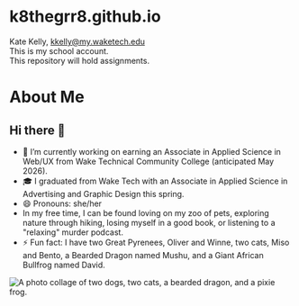 # k8thegrr8.github.io
Kate Kelly, kkelly@my.waketech.edu  
This is my school account.  
This repository will hold assignments.  

# About Me
## Hi there 👋
- 🔭 I’m currently working on earning an Associate in Applied Science in Web/UX from Wake Technical Community College (anticipated May 2026).
- 🎓 I graduated from Wake Tech with an Associate in Applied Science in Advertising and Graphic Design this spring.
- 😄 Pronouns: she/her
- In my free time, I can be found loving on my zoo of pets, exploring nature through hiking, losing myself in a good book, or listening to a "relaxing" murder podcast.
- ⚡ Fun fact: I have two Great Pyrenees, Oliver and Winne, two cats, Miso and Bento, a Bearded Dragon named Mushu, and a Giant African Bullfrog named David.

![A photo collage of two dogs, two cats, a bearded dragon, and a pixie frog.](https://katekelly.info/wp-content/uploads/2025/05/Kelly-Pets.png)

